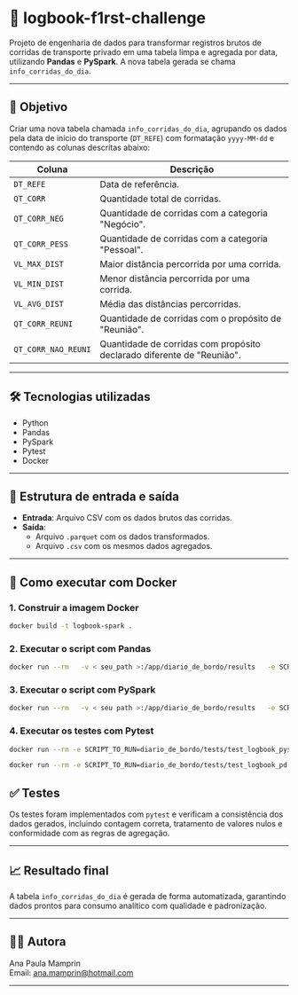 # 🚗 logbook-f1rst-challenge

Projeto de engenharia de dados para transformar registros brutos de corridas de transporte privado em uma tabela limpa e agregada por data, utilizando **Pandas** e **PySpark**. A nova tabela gerada se chama `info_corridas_do_dia`.

---

## 📌 Objetivo

Criar uma nova tabela chamada `info_corridas_do_dia`, agrupando os dados pela data de início do transporte (`DT_REFE`) com formatação `yyyy-MM-dd` e contendo as colunas descritas abaixo:

| Coluna              | Descrição                                                                 |
|---------------------|---------------------------------------------------------------------------|
| `DT_REFE`           | Data de referência.                                                       |
| `QT_CORR`           | Quantidade total de corridas.                                             |
| `QT_CORR_NEG`       | Quantidade de corridas com a categoria "Negócio".                         |
| `QT_CORR_PESS`      | Quantidade de corridas com a categoria "Pessoal".                         |
| `VL_MAX_DIST`       | Maior distância percorrida por uma corrida.                               |
| `VL_MIN_DIST`       | Menor distância percorrida por uma corrida.                               |
| `VL_AVG_DIST`       | Média das distâncias percorridas.                                         |
| `QT_CORR_REUNI`     | Quantidade de corridas com o propósito de "Reunião".                      |
| `QT_CORR_NAO_REUNI` | Quantidade de corridas com propósito declarado diferente de "Reunião".    |

---

## 🛠️ Tecnologias utilizadas

- Python
- Pandas
- PySpark
- Pytest
- Docker

---

## 📂 Estrutura de entrada e saída

- **Entrada**: Arquivo CSV com os dados brutos das corridas.
- **Saída**: 
  - Arquivo `.parquet` com os dados transformados.
  - Arquivo `.csv` com os mesmos dados agregados.

---

## 🐳 Como executar com Docker

### 1. Construir a imagem Docker

```bash
docker build -t logbook-spark .
```

### 2. Executar o script com **Pandas**

```bash
docker run --rm   -v < seu_path >:/app/diario_de_bordo/results   -e SCRIPT_TO_RUN=diario_de_bordo/pandas_solution/logbook_pd.py   -e RUN_COMMAND=python   logbook-spark
```

### 3. Executar o script com **PySpark**

```bash
docker run --rm   -v < seu path >:/app/diario_de_bordo/results   -e SCRIPT_TO_RUN=diario_de_bordo/pyspark_solution/logbook_pyspark.py   -e RUN_COMMAND=python   logbook-spark
```

### 4. Executar os testes com **Pytest**

```bash
docker run --rm -e SCRIPT_TO_RUN=diario_de_bordo/tests/test_logbook_pyspark.py   -e RUN_COMMAND=pytest   logbook-spark

docker run --rm -e SCRIPT_TO_RUN=diario_de_bordo/tests/test_logbook_pd.py   -e RUN_COMMAND=pytest   logbook-spark
```

## ✅ Testes

Os testes foram implementados com `pytest` e verificam a consistência dos dados gerados, incluindo contagem correta, tratamento de valores nulos e conformidade com as regras de agregação.

---

## 📈 Resultado final

A tabela `info_corridas_do_dia` é gerada de forma automatizada, garantindo dados prontos para consumo analítico com qualidade e padronização.

---

## 👩‍💻 Autora

Ana Paula Mamprin  
Email: [ana.mamprin@hotmail.com](mailto:ana.mamprin@hotmail.com)

---
